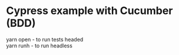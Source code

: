 # Cypress example with Cucumber (BDD)

yarn open - to run tests headed <br/>
yarn runh - to run headless
